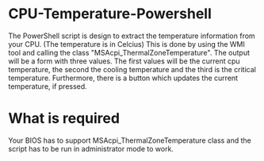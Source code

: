 # CPU-Temperature-Powershell
The PowerShell script is design to extract the temperature information from your CPU. (The temperature is in Celcius)
This is done by using the WMI tool and calling the class "MSAcpi_ThermalZoneTemperature".
The output will be a form with three values. The first values will be the current cpu temperature, the second the cooling temperature
and the third is the critical temperature. 
Furthermore, there is a button which updates the current temperature, if pressed.

# What is required
Your BIOS has to support MSAcpi_ThermalZoneTemperature class and the script has to be run in administrator mode to work.
